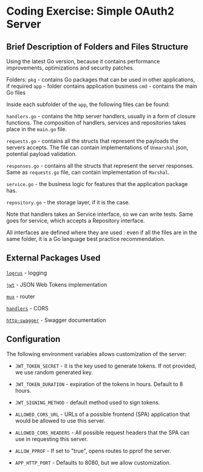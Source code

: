 # Coding Exercise: Simple OAuth2 Server

## Brief Description of Folders and Files Structure

Using the latest Go version, because it contains performance improvements, optimizations and security patches.

Folders:
`pkg` - contains Go packages that can be used in other applications, if required
`app` - folder contains application business
`cmd` - contains the main Go files

Inside each subfolder of the `app`, the following files can be found:

`handlers.go` - contains the http server handlers, usually in a form of closure functions.
The composition of handlers, services and repositories takes place in the `main.go` file.

`requests.go` - contains all the structs that represent the payloads the servers accepts. The file can contain
implementations of `Unmarshal` json, potential payload validation.

`responses.go` - contains all the structs that represent the server responses. Same as `requests.go` file, can contain
implementation of `Marshal`.

`service.go` - the business logic for features that the application package has.

`repository.go` - the storage layer, if it is the case.

Note that handlers takes an Service interface, so we can write tests. Same goes for service, which accepts a Repository
interface.

All interfaces are defined where they are used : even if all the files are in the same folder, it is a Go language best
practice recommendation.

## External Packages Used

[`logrus`](github.com/sirupsen/logrus) - logging

[`jwt`](github.com/golang-jwt/jwt/v5) - JSON Web Tokens implementation 

[`mux`](github.com/gorilla/mux) - router

[`handlers`](github.com/gorilla/handlers) - CORS

[`http-swagger`](github.com/swaggo/http-swagger) - Swagger documentation

## Configuration

The following environment variables allows customization of the server:

* `JWT_TOKEN_SECRET` - it is the key used to generate tokens. If not provided, we use random generated key.

* `JWT_TOKEN_DURATION` - expiration of the tokens in hours. Default to 8 hours.

* `JWT_SIGNING_METHOD` - default method used to sign tokens.

* `ALLOWED_CORS_URL` - URLs of a possible frontend (SPA) application that would be allowed to use this server.

* `ALLOWED_CORS_HEADERS` - All possible request headers that the SPA can use in requesting this server.

* `ALLOW_PPROF` - If set to "true", opens routes to pprof the server.

* `APP_HTTP_PORT` - Defaults to 8080, but we allow customization.
